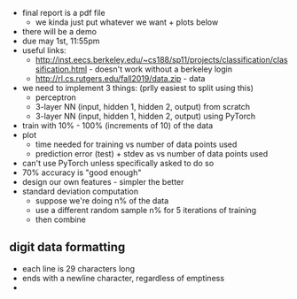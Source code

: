 - final report is a pdf file
	- we kinda just put whatever we want + plots below
- there will be a demo
- due may 1st, 11:55pm
- useful links:
	- http://inst.eecs.berkeley.edu/~cs188/sp11/projects/classification/classification.html - doesn't work without a berkeley login
	- http://rl.cs.rutgers.edu/fall2019/data.zip - data
- we need to implement 3 things: (prlly easiest to split using this)
	- perceptron
	- 3-layer NN (input, hidden 1, hidden 2, output) from scratch
	- 3-layer NN (input, hidden 1, hidden 2, output) using PyTorch
- train with 10% - 100% (increments of 10) of the data
- plot
	- time needed for training vs number of data points used
	- prediction error (test) + stdev as vs number of data points used
- can't use PyTorch unless specifically asked to do so
- 70% accuracy is "good enough"
- design our own features - simpler the better
- standard deviation computation
	- suppose we're doing n% of the data
	- use a different random sample n% for 5 iterations of training
	- then combine

## digit data formatting
- each line is 29 characters long
- ends with a newline character, regardless of emptiness
- 